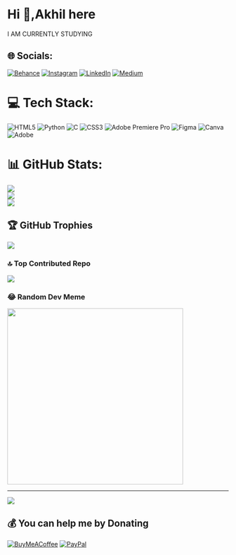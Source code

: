 # Hi 🤘,Akhil here
I AM CURRENTLY STUDYING<br>


## 🌐 Socials:
[![Behance](https://img.shields.io/badge/Behance-1769ff?logo=behance&logoColor=white)](https://behance.net/akhilsabu7) [![Instagram](https://img.shields.io/badge/Instagram-%23E4405F.svg?logo=Instagram&logoColor=white)](https://instagram.com/akhxi1) [![LinkedIn](https://img.shields.io/badge/LinkedIn-%230077B5.svg?logo=linkedin&logoColor=white)](https://linkedin.com/in/akhxi1) [![Medium](https://img.shields.io/badge/Medium-12100E?logo=medium&logoColor=white)](https://medium.com/@akhilsabu2052003) 

# 💻 Tech Stack:
![HTML5](https://img.shields.io/badge/html5-%23E34F26.svg?style=plastic&logo=html5&logoColor=white) ![Python](https://img.shields.io/badge/python-3670A0?style=plastic&logo=python&logoColor=ffdd54) ![C](https://img.shields.io/badge/c-%2300599C.svg?style=plastic&logo=c&logoColor=white) ![CSS3](https://img.shields.io/badge/css3-%231572B6.svg?style=plastic&logo=css3&logoColor=white) ![Adobe Premiere Pro](https://img.shields.io/badge/Adobe%20Premiere%20Pro-9999FF.svg?style=plastic&logo=Adobe%20Premiere%20Pro&logoColor=white) ![Figma](https://img.shields.io/badge/figma-%23F24E1E.svg?style=plastic&logo=figma&logoColor=white) ![Canva](https://img.shields.io/badge/Canva-%2300C4CC.svg?style=plastic&logo=Canva&logoColor=white) ![Adobe](https://img.shields.io/badge/adobe-%23FF0000.svg?style=plastic&logo=adobe&logoColor=white)
# 📊 GitHub Stats:
![](https://github-readme-stats.vercel.app/api?username=AKHXI1&theme=blueberry&hide_border=false&include_all_commits=true&count_private=true)<br/>
![](https://github-readme-streak-stats.herokuapp.com/?user=AKHXI1&theme=blueberry&hide_border=false)<br/>
![](https://github-readme-stats.vercel.app/api/top-langs/?username=AKHXI1&theme=blueberry&hide_border=false&include_all_commits=true&count_private=true&layout=compact)

## 🏆 GitHub Trophies
![](https://github-profile-trophy.vercel.app/?username=AKHXI1&theme=radical&no-frame=true&no-bg=true&margin-w=4)

### 🔝 Top Contributed Repo
![](https://github-contributor-stats.vercel.app/api?username=AKHXI1&limit=5&theme=dark&combine_all_yearly_contributions=true)

### 😂 Random Dev Meme
<img src='https://randommeme-five.vercel.app/' style="height: 400px;"/>

---
[![](https://visitcount.itsvg.in/api?id=AKHXI1&icon=2&color=9)](https://visitcount.itsvg.in)

  ## 💰 You can help me by Donating
  [![BuyMeACoffee](https://img.shields.io/badge/Buy%20Me%20a%20Coffee-ffdd00?style=for-the-badge&logo=buy-me-a-coffee&logoColor=black)](https://buymeacoffee.com/https://www.buymeacoffee.com/akhilsabu26) [![PayPal](https://img.shields.io/badge/PayPal-00457C?style=for-the-badge&logo=paypal&logoColor=white)](https://paypal.me/Akhxi1) 

  
<!-- Proudly created with GPRM ( https://gprm.itsvg.in ) -->
